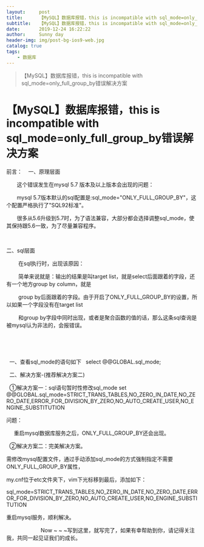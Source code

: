 ```yaml
---
layout:     post
title:      【MySQL】数据库报错，this is incompatible with sql_mode=only_full_group_by错误解决方案
subtitle:   【MySQL】数据库报错，this is incompatible with sql_mode=only_full_group_by错误解决方案
date:       2019-12-24 16:22:22
author:     Sunny day
header-img: img/post-bg-ios9-web.jpg
catalog: true
tags:
    - 数据库
---
```


>【MySQL】数据库报错，this is incompatible with sql_mode=only_full_group_by错误解决方案

# 【MySQL】数据库报错，this is incompatible with sql_mode=only_full_group_by错误解决方案


前言：
 
 一、原理层面

       这个错误发生在mysql 5.7 版本及以上版本会出现的问题：

       mysql 5.7版本默认的sql配置是:sql_mode="ONLY_FULL_GROUP_BY"，这个配置严格执行了"SQL92标准"。

       很多从5.6升级到5.7时，为了语法兼容，大部分都会选择调整sql_mode，使其保持跟5.6一致，为了尽量兼容程序。

        

二、sql层面

        在sql执行时，出现该原因：

        简单来说就是：输出的结果是叫target list，就是select后面跟着的字段，还有一个地方group by column，就是

        group by后面跟着的字段。由于开启了ONLY_FULL_GROUP_BY的设置，所以如果一个字段没有在target list 

        和group by字段中同时出现，或者是聚合函数的值的话，那么这条sql查询是被mysql认为非法的，会报错误。

 

     

  一、查看sql_mode的语句如下
 
select @@GLOBAL.sql_mode;

  二、解决方案-(推荐解决方案二)
 

  ①解决方案一：sql语句暂时性修改sql_mode
set @@GLOBAL.sql_mode=STRICT_TRANS_TABLES,NO_ZERO_IN_DATE,NO_ZERO_DATE,ERROR_FOR_DIVISION_BY_ZERO,NO_AUTO_CREATE_USER,NO_ENGINE_SUBSTITUTION
 
问题：

     重启mysql数据库服务之后，ONLY_FULL_GROUP_BY还会出现。

  ②解决方案二：完美解决方案。

需修改mysql配置文件，通过手动添加sql_mode的方式强制指定不需要ONLY_FULL_GROUP_BY属性，

my.cnf位于etc文件夹下，vim下光标移到最后，添加如下：
 
sql_mode=STRICT_TRANS_TABLES,NO_ZERO_IN_DATE,NO_ZERO_DATE,ERROR_FOR_DIVISION_BY_ZERO,NO_AUTO_CREATE_USER,NO_ENGINE_SUBSTITUTION

重启mysql服务，顺利解决。 

                       Now ~ ~ ~写到这里，就写完了，如果有幸帮助到你，请记得关注我，共同一起见证我们的成长。


